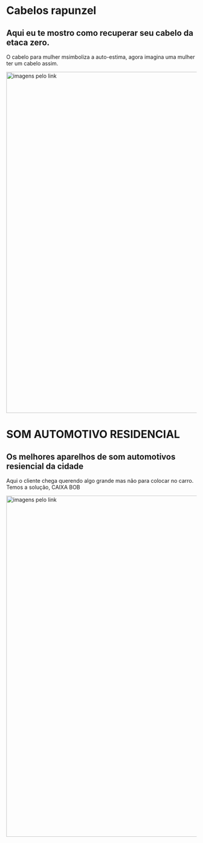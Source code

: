 <!DOCTYPE html>
<html lang="pt-br">
<head>
    <meta charset="UTF-8">
    <meta http-equiv="X-UA-Compatible" content="IE=edge">
    <meta name="viewport" content="width=device-width, initial-scale=1.0">
  <title> Stacy Lara</title>
    
</head>
<body>
    <h1>Cabelos rapunzel</hi>
    <h2>Aqui eu te mostro como recuperar seu cabelo da etaca zero.</h2>
        <p>O cabelo para mulher msimboliza a auto-estima, agora imagina uma mulher ter um cabelo assim.</p>
    <img src="https://media.istockphoto.com/id/499570680/pt/foto/feminina-termina-de-problemas-de-cuidados-com-o-cabelo.jpg?s=612x612&w=0&k=20&c=o506TUh3nR6lJA1PjMmxNpfod_2O12A5n-Likngt3Ys"width="900" alt="imagens pelo link"
</body>
</html>

<!DOCTYPE html>
<html lang="pt-br">
<head>
    <meta charset="UTF-8">
    <meta http-equiv="X-UA-Compatible" content="IE=edge">
    <meta name="viewport" content="width=device-width, initial-scale=1.0">
    <title>Matheus Augusto</title>
</head>
<body>
    <h1>SOM AUTOMOTIVO RESIDENCIAL</hi>
    <h2>Os melhores aparelhos de som automotivos resiencial da cidade</h2>
       <P>Aqui o cliente chega querendo algo grande mas não para colocar no carro. Temos a solução, CAIXA BOB </p>
    <img src="https://i.pinimg.com/736x/da/61/9d/da619d4024249fc96b35cdf85de04896.jpg"width="900" alt="imagens pelo link"
</body>
</html>
